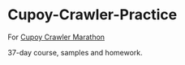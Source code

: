# Cupoy-Crawler-Practice
For [Cupoy Crawler Marathon](https://www.cupoy.com/marathon/000001770588CD17000000026375706F795F72656C656173654355)

37-day course, samples and homework.
